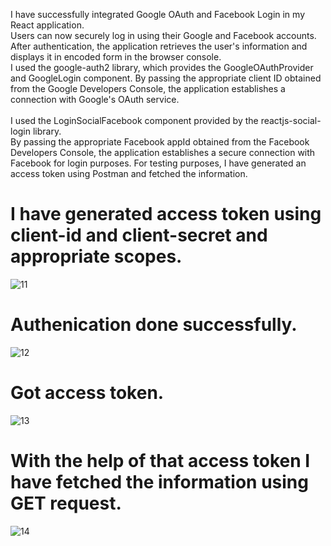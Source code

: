 I have successfully integrated Google OAuth and Facebook Login in my React application. <br/>Users can now securely log in using their Google and Facebook accounts. After authentication, the application retrieves the user's information and displays it in encoded form in the browser console.<br/>
I used the google-auth2 library, which provides the GoogleOAuthProvider and GoogleLogin component. By passing the appropriate client ID obtained from the Google Developers Console, the application establishes a connection with Google's OAuth service.<br/><br/>
I used the LoginSocialFacebook component provided by the reactjs-social-login library. <br/>By passing the appropriate Facebook appId obtained from the Facebook Developers Console, the application establishes a secure connection with Facebook for login purposes.
For testing purposes, I have generated an access token using Postman and fetched the information.

# I have generated access token using client-id and client-secret and appropriate scopes.
![11](https://github.com/Rohit0675/GoogleoAuth-FacebookLogin/assets/122914504/2e73f40a-31f5-47a7-b7b2-1189c06d55f7)

# Authenication done successfully.
![12](https://github.com/Rohit0675/GoogleoAuth-FacebookLogin/assets/122914504/a6f65880-546f-4612-b926-ca58bb56dece)

# Got access token.
![13](https://github.com/Rohit0675/GoogleoAuth-FacebookLogin/assets/122914504/2f3ae802-ca2a-45e8-945e-9cfd34d18713)

# With the help of that access token I have fetched the information using GET request.
![14](https://github.com/Rohit0675/GoogleoAuth-FacebookLogin/assets/122914504/8bcf995d-f89b-497b-b069-912910ead0f0)


